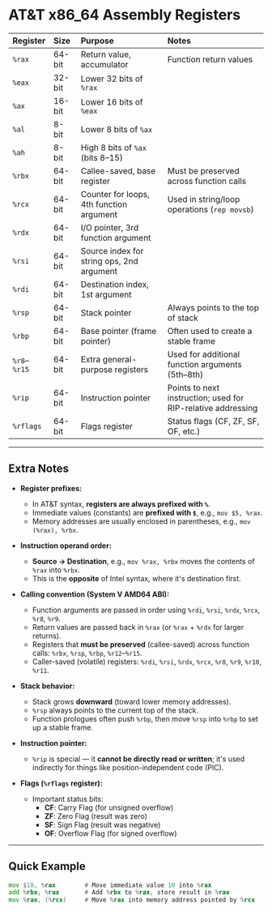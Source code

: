 # AT&T x86_64 Assembly Registers

| Register     | Size   | Purpose                                | Notes                               |
|:-------------|:-------|:---------------------------------------|:------------------------------------|
| `%rax`       | 64-bit | Return value, accumulator              | Function return values             |
| `%eax`       | 32-bit | Lower 32 bits of `%rax`                 |                                    |
| `%ax`        | 16-bit | Lower 16 bits of `%eax`                 |                                    |
| `%al`        | 8-bit  | Lower 8 bits of `%ax`                   |                                    |
| `%ah`        | 8-bit  | High 8 bits of `%ax` (bits 8–15)        |                                    |
| `%rbx`       | 64-bit | Callee-saved, base register             | Must be preserved across function calls |
| `%rcx`       | 64-bit | Counter for loops, 4th function argument | Used in string/loop operations (`rep movsb`) |
| `%rdx`       | 64-bit | I/O pointer, 3rd function argument     |                                    |
| `%rsi`       | 64-bit | Source index for string ops, 2nd argument |                                   |
| `%rdi`       | 64-bit | Destination index, 1st argument        |                                   |
| `%rsp`       | 64-bit | Stack pointer                          | Always points to the top of stack  |
| `%rbp`       | 64-bit | Base pointer (frame pointer)           | Often used to create a stable frame |
| `%r8`–`%r15` | 64-bit | Extra general-purpose registers        | Used for additional function arguments (5th–8th) |
| `%rip`       | 64-bit | Instruction pointer                    | Points to next instruction; used for RIP-relative addressing |
| `%rflags`    | 64-bit | Flags register                         | Status flags (CF, ZF, SF, OF, etc.) |

---

## Extra Notes

- **Register prefixes:**
  - In AT&T syntax, **registers are always prefixed with `%`**.
  - Immediate values (constants) are **prefixed with `$`**, e.g., `mov $5, %rax`.
  - Memory addresses are usually enclosed in parentheses, e.g., `mov (%rax), %rbx`.

- **Instruction operand order:**
  - **Source → Destination**, e.g., `mov %rax, %rbx` moves the contents of `%rax` into `%rbx`.
  - This is the **opposite** of Intel syntax, where it's destination first.

- **Calling convention (System V AMD64 ABI):**
  - Function arguments are passed in order using `%rdi`, `%rsi`, `%rdx`, `%rcx`, `%r8`, `%r9`.
  - Return values are passed back in `%rax` (or `%rax` + `%rdx` for larger returns).
  - Registers that **must be preserved** (callee-saved) across function calls: `%rbx`, `%rsp`, `%rbp`, `%r12`–`%r15`.
  - Caller-saved (volatile) registers: `%rdi`, `%rsi`, `%rdx`, `%rcx`, `%r8`, `%r9`, `%r10`, `%r11`.

- **Stack behavior:**
  - Stack grows **downward** (toward lower memory addresses).
  - `%rsp` always points to the current top of the stack.
  - Function prologues often push `%rbp`, then move `%rsp` into `%rbp` to set up a stable frame.

- **Instruction pointer:**
  - `%rip` is special — it **cannot be directly read or written**; it's used indirectly for things like position-independent code (PIC).

- **Flags (`%rflags` register):**
  - Important status bits:
    - **CF**: Carry Flag (for unsigned overflow)
    - **ZF**: Zero Flag (result was zero)
    - **SF**: Sign Flag (result was negative)
    - **OF**: Overflow Flag (for signed overflow)

---

## Quick Example

```asm
mov $10, %rax        # Move immediate value 10 into %rax
add %rbx, %rax       # Add %rbx to %rax, store result in %rax
mov %rax, (%rcx)     # Move %rax into memory address pointed by %rcx
```
